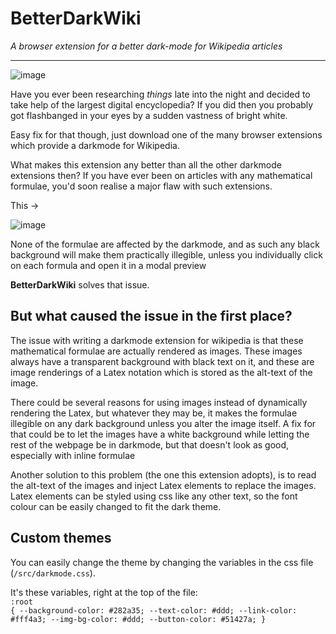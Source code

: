# BetterDarkWiki
<i> A browser extension for a better dark-mode for Wikipedia articles </i>
<hr>

![image](https://github.com/IceHermit/BetterDarkWiki/assets/116965845/909f95f9-0ace-4e40-b566-f19f3f542ce9)

Have you ever been researching <i> things </i> late into the night and decided to take help of the largest digital encyclopedia?
If you did then you probably got flashbanged in your eyes by a sudden vastness of bright white.

Easy fix for that though, just download one of the many browser extensions which provide a darkmode for Wikipedia.

What makes this extension any better than all the other darkmode extensions then? If you have ever been on articles with any mathematical formulae, you'd soon realise a major flaw with such extensions.

This ->

![image](https://github.com/IceHermit/BetterDarkWiki/assets/116965845/12b78ff2-9b74-4bfe-9505-3381d0314e68)

None of the formulae are affected by the darkmode, and as such any black background will make them practically illegible,
unless you individually click on each formula and open it in a modal preview

<b>BetterDarkWiki</b> solves that issue.

<h2> But what caused the issue in the first place? </h2>

The issue with writing a darkmode extension for wikipedia is that these mathematical formulae are actually rendered as images.
These images always have a transparent background with black text on it, and these are image renderings of a Latex notation
which is stored as the alt-text of the image. 

There could be several reasons for using images instead of dynamically rendering the Latex, but whatever they may be, it makes
the formulae illegible on any dark background unless you alter the image itself. A fix for that could be to let the images have
a white background while letting the rest of the webpage be in darkmode, but that doesn't look as good, especially with inline
formulae

Another solution to this problem (the one this extension adopts), is to read the alt-text of the images and inject Latex elements
to replace the images. Latex elements can be styled using css like any other text, so the font colour can be easily changed to fit
the dark theme.

<h2> Custom themes </h2>

You can easily change the theme by changing the variables in the css file (<code>/src/darkmode.css</code>).

It's these variables, right at the top of the file: <br>
<code>:root {
  --background-color: #282a35;
  --text-color: #ddd;
  --link-color: #fff4a3;
  --img-bg-color: #ddd;
  --button-color: #51427a;
}
</code>

